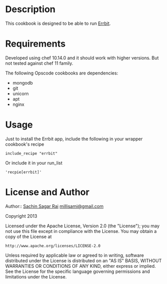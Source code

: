 # Description

This cookbook is designed to be able to run [Errbit](http://github.com/errbit/errbit).

# Requirements

Developed using chef 10.14.0 and it should work with higher versions. But not tested against chef 11 family.

The following Opscode cookbooks are dependencies:

* mongodb
* git
* unicorn
* apt
* nginx

# Usage

Just to install the Errbit app, include the following in your wrapper cookbook's recipe

    include_recipe "errbit"

Or include it in your run_list

    'recpie[errbit]'


License and Author
==================

Author:: [Sachin Sagar Rai](http://nepalonrails.com) millisami@gmail.com

Copyright 2013

Licensed under the Apache License, Version 2.0 (the "License");
you may not use this file except in compliance with the License.
You may obtain a copy of the License at

    http://www.apache.org/licenses/LICENSE-2.0

Unless required by applicable law or agreed to in writing, software
distributed under the License is distributed on an "AS IS" BASIS,
WITHOUT WARRANTIES OR CONDITIONS OF ANY KIND, either express or implied.
See the License for the specific language governing permissions and
limitations under the License.
